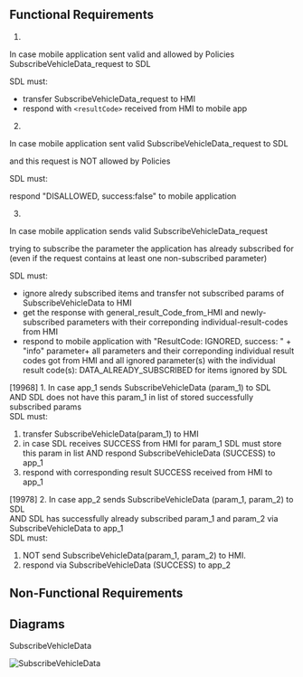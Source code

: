 ## Functional Requirements

1.
In case mobile application sent valid and allowed by Policies SubscribeVehicleData_request to SDL

SDL must: 
- transfer SubscribeVehicleData_request to HMI
- respond with `<resultCode>` received from HMI to mobile app 

2.
In case mobile application sent valid SubscribeVehicleData_request to SDL

and this request is NOT allowed by Policies

SDL must: 

respond "DISALLOWED, success:false" to mobile application


3.
In case mobile application sends valid SubscribeVehicleData_request 

trying to subscribe the parameter the application has already subscribed for (even if the request contains at least one non-subscribed parameter)

SDL must: 
- ignore alredy subscribed items and transfer not subscribed params of SubscribeVehicleData to HMI
- get the response with general_result_Code_from_HMI and newly-subscribed parameters with their correponding individual-result-codes from HMI 
- respond to mobile application with "ResultCode: IGNORED, success: <applicable flag>" + "info" parameter+ all parameters and their correponding individual result codes got from HMI and all ignored parameter(s) with the individual result code(s): DATA_ALREADY_SUBSCRIBED for items ignored by SDL



[19968] 1. 
In case app_1 sends SubscribeVehicleData (param_1) to SDL  
AND SDL does not have this param_1 in list of stored successfully subscribed params  
SDL must:
1) transfer SubscribeVehicleData(param_1) to HMI
2) in case SDL receives SUCCESS from HMI for param_1 SDL must store this param in list AND respond SubscribeVehicleData (SUCCESS) to app_1
3) respond with corresponding result SUCCESS received from HMI to app_1

[19978] 2. 
In case app_2 sends SubscribeVehicleData (param_1, param_2) to SDL  
AND SDL has successfully already subscribed param_1 and param_2 via SubscribeVehicleData to app_1  
SDL must:
1) NOT send SubscribeVehicleData(param_1, param_2) to HMI.
2) respond via SubscribeVehicleData (SUCCESS) to app_2





## Non-Functional Requirements

## Diagrams

SubscribeVehicleData

![SubscribeVehicleData](https://github.com/smartdevicelink/sdl_requirements/blob/SubscribeWayPoints/detailed_docs/accessories/SubscribeVehicleData.png)

